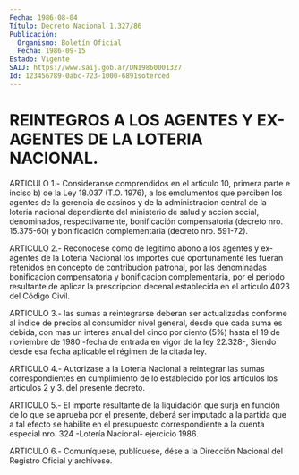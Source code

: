 ```yaml
---
Fecha: 1986-08-04
Título: Decreto Nacional 1.327/86
Publicación:
  Organismo: Boletín Oficial
  Fecha: 1986-09-15
Estado: Vigente
SAIJ: https://www.saij.gob.ar/DN19860001327
Id: 123456789-0abc-723-1000-6891soterced
---
```

# REINTEGROS A LOS AGENTES Y EX-AGENTES DE LA LOTERIA NACIONAL.

<a id="1"></a>
ARTICULO 1.- Consideranse  comprendidos en el articulo 10, primera  parte  e inciso b) de la Ley 18.037 (T.O. 1976), a los emolumentos que perciben  los  agentes  de la gerencia de casinos y de  la  administracion central de la loteria  nacional  dependiente del ministerio de salud y accion social, denominados, respectivamente, bonificación compensatoria (decreto nro. 15.375-60) y bonificación complementaria (decreto nro. 591-72).

<a id="2"></a>
ARTICULO 2.- Reconocese como de legitimo abono a los agentes y ex-agentes de la Loteria Nacional los importes que oportunamente les fueran retenidos  en concepto de contribucion patronal, por las denominadas bonificacion compensatoria y bonificacion complementaria, por el periodo resultante de aplicar la prescripcion decenal establecida en el articulo 4023 del Código Civil.

<a id="3"></a>
ARTICULO 3.- las sumas a reintegrarse deberan ser actualizadas conforme al indice de precios al consumidor nivel general, desde que cada suma es debida, con mas un interes anual del cinco por ciento (5%) hasta el 19 de noviembre de 1980 -fecha de entrada en vigor de la ley 22.328-, Siendo desde esa fecha aplicable el régimen de la citada ley.

<a id="4"></a>
ARTICULO 4.- Autorizase a la Lotería Nacional a reintegrar las sumas correspondientes en cumplimiento de lo establecido por los artículos los articulos 2 y 3. del presente decreto.

<a id="5"></a>
ARTICULO 5.- El importe resultante de la liquidación que surja en función de lo que se aprueba por el presente, deberá ser imputado a la partida que a tal efecto se habilite en el presupuesto correspondiente a la cuenta especial nro. 324 -Lotería Nacional- ejercicio 1986.

<a id="6"></a>
ARTICULO 6.- Comuníquese, publíquese, dése a la Dirección Nacional del Registro Oficial y archívese.